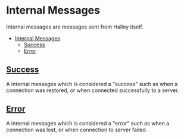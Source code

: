# Internal Messages

Internal messages are messages sent from Halloy itself.

- [Internal Messages](#internal-messages)
  - [Success](#success)
  - [Error](#error)

## [Success](success.md)

A internal messages which is considered a "success" such as when a connection was restored, or when connected successfully to a server.

## [Error](error.md)

A internal messages which is considered a "error" such as when a connection was lost, or when connection to server failed.
